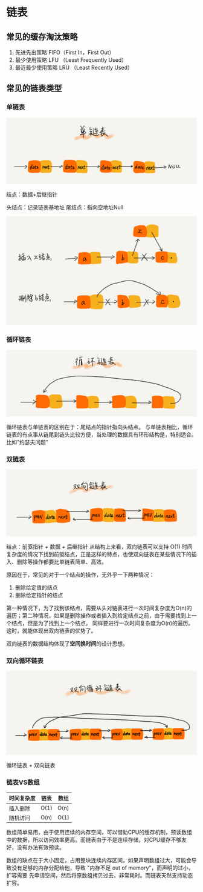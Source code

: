 # 链表

## 常见的缓存淘汰策略
1. 先进先出策略 FIFO（First In，First Out）
2. 最少使用策略 LFU （Least Frequently Used）
3. 最近最少使用策略 LRU （Least Recently Used）

## 常见的链表类型

### 单链表
![单链表](../../../pic/single_linked_list.jpg)

结点：数据+后继指针

头结点：记录链表基地址
尾结点：指向空地址Null

![单链表修改](../../../pic/single_add_delete.jpg)


### 循环链表
![循环链表](../../../pic/circle_linked_list.jpg)

循环链表与单链表的区别在于：尾结点的指针指向头结点。
与单链表相比，循环链表的有点事从链尾到链头比较方便，当处理的数据具有环形结构是，特别适合。比如"约瑟夫问题"


### 双链表
![双链表](../../../pic/doubel_linked_list.jpg)

结点：前驱指针 + 数据 + 后继指针
从结构上来看，双向链表可以支持 O(1) 时间复杂度的情况下找到前驱结点，正是这样的特点，也使双向链表在某些情况下的插入、删除等操作都要比单链表简单、高效。

原因在于，常见的对于一个结点的操作，无外乎一下两种情况：
1. 删除给定值的结点
2. 删除给定指针的结点

第一种情况下，为了找到该结点，需要从头对链表进行一次时间复杂度为O(n)的遍历；第二种情况，如果是删除操作或者插入到给定结点之前，由于需要找到上一个结点，但是为了找到上一个结点，
同样要进行一次时间复杂度为O(n)的遍历。这时，就能体现出双向链表的优势了。

双向链表的数据结构体现了**空间换时间**的设计思想。

### 双向循环链表
![双链表](../../../pic/doubel_circle_linked_list.jpg)

循环链表 + 双向链表


### 链表VS数组

| 时间复杂度 |链表 |数组  |
|---|-----|-----|
|插入删除| O(1) | O(n)  |
|随机访问|  O(n) | O(1)  |


数组简单易用，由于使用连续的内存空间，可以借助CPU的缓存机制，预读数组中的数据，所以访问效率更高。而链表由于不是连续存储，对CPU缓存不够友好，没有办法有效预读。

数组的缺点在于大小固定，占用整块连续内存区间，如果声明数组过大，可能会导致没有足够的内存分配给他，导致 "内存不足 out of memory"，而声明的过小，扩容需要
先申请空间，然后将原数组拷贝过去，非常耗时。而链表天然支持动态扩容。

